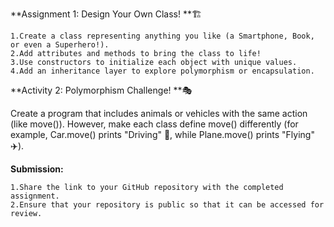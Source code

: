 **Assignment 1: Design Your Own Class! **🏗️

    1.Create a class representing anything you like (a Smartphone, Book, or even a Superhero!).
    2.Add attributes and methods to bring the class to life!
    3.Use constructors to initialize each object with unique values.
    4.Add an inheritance layer to explore polymorphism or encapsulation.

**Activity 2: Polymorphism Challenge! **🎭

Create a program that includes animals or vehicles with the same action (like move()). However, make each class define move() differently (for example, Car.move() prints "Driving" 🚗, while Plane.move() prints "Flying" ✈️).

**Submission:**

    1.Share the link to your GitHub repository with the completed assignment.
    2.Ensure that your repository is public so that it can be accessed for review.
